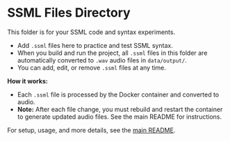 # SSML Files Directory

This folder is for your SSML code and syntax experiments.

- Add `.ssml` files here to practice and test SSML syntax.
- When you build and run the project, all `.ssml` files in this folder are automatically converted to `.wav` audio files in `data/output/`.
- You can add, edit, or remove `.ssml` files at any time.


**How it works:**
- Each `.ssml` file is processed by the Docker container and converted to audio.
- **Note:** After each file change, you must rebuild and restart the container to generate updated audio files. See the main README for instructions.

For setup, usage, and more details, see the [main README](../README.md).
